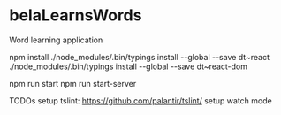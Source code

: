 # belaLearnsWords
Word learning application

npm install
./node_modules/.bin/typings install --global --save dt~react
./node_modules/.bin/typings install --global --save dt~react-dom

npm run start
npm run start-server

TODOs
 setup tslint: https://github.com/palantir/tslint/
 setup watch mode
 